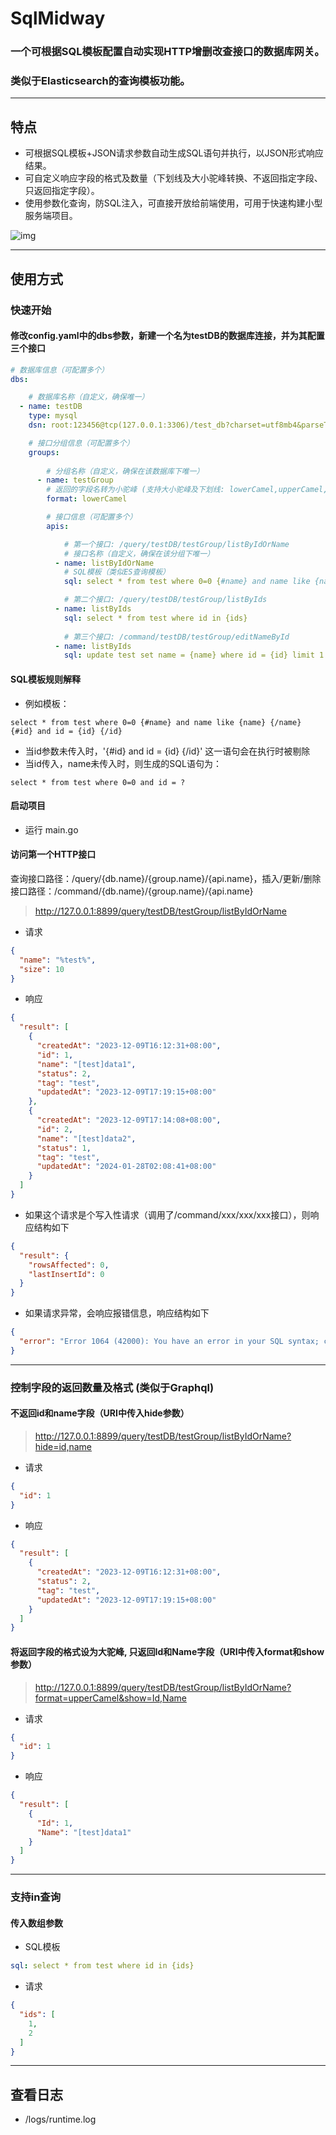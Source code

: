# SqlMidway

### 一个可根据SQL模板配置自动实现HTTP增删改查接口的数据库网关。
### 类似于Elasticsearch的查询模板功能。

***

## 特点

* 可根据SQL模板+JSON请求参数自动生成SQL语句并执行，以JSON形式响应结果。
* 可自定义响应字段的格式及数量（下划线及大小驼峰转换、不返回指定字段、只返回指定字段）。
* 使用参数化查询，防SQL注入，可直接开放给前端使用，可用于快速构建小型服务端项目。

![img](./img.jpg)

***

## 使用方式

### 快速开始

#### 修改config.yaml中的dbs参数，新建一个名为testDB的数据库连接，并为其配置三个接口

```yaml
# 数据库信息（可配置多个）
dbs:

    # 数据库名称（自定义，确保唯一）
  - name: testDB
    type: mysql
    dsn: root:123456@tcp(127.0.0.1:3306)/test_db?charset=utf8mb4&parseTime=True&loc=Local

    # 接口分组信息（可配置多个）
    groups:
      
        # 分组名称（自定义，确保在该数据库下唯一）
      - name: testGroup
        # 返回的字段名转为小驼峰 (支持大小驼峰及下划线: lowerCamel,upperCamel,underscore)
        format: lowerCamel

        # 接口信息（可配置多个）
        apis:

            # 第一个接口: /query/testDB/testGroup/listByIdOrName
            # 接口名称（自定义，确保在该分组下唯一）
          - name: listByIdOrName
            # SQL模板（类似ES查询模板）
            sql: select * from test where 0=0 {#name} and name like {name} {/name} {#id} and id = {id} {/id} {#size} limit {size} {/size}

            # 第二个接口: /query/testDB/testGroup/listByIds
          - name: listByIds
            sql: select * from test where id in {ids}
            
            # 第三个接口: /command/testDB/testGroup/editNameById
          - name: listByIds
            sql: update test set name = {name} where id = {id} limit 1
```

#### SQL模板规则解释

* 例如模板：
```
select * from test where 0=0 {#name} and name like {name} {/name} {#id} and id = {id} {/id}
```
* 当id参数未传入时，'{#id} and id = {id} {/id}' 这一语句会在执行时被剔除
* 当id传入，name未传入时，则生成的SQL语句为：
```
select * from test where 0=0 and id = ?
```

#### 启动项目

* 运行 main.go

#### 访问第一个HTTP接口

查询接口路径：/query/{db.name}/{group.name}/{api.name}，插入/更新/删除接口路径：/command/{db.name}/{group.name}/{api.name}

> http://127.0.0.1:8899/query/testDB/testGroup/listByIdOrName

* 请求

```json
{
  "name": "%test%",
  "size": 10
}
```

* 响应

```json
{
  "result": [
    {
      "createdAt": "2023-12-09T16:12:31+08:00",
      "id": 1,
      "name": "[test]data1",
      "status": 2,
      "tag": "test",
      "updatedAt": "2023-12-09T17:19:15+08:00"
    },
    {
      "createdAt": "2023-12-09T17:14:08+08:00",
      "id": 2,
      "name": "[test]data2",
      "status": 1,
      "tag": "test",
      "updatedAt": "2024-01-28T02:08:41+08:00"
    }
  ]
}
```

* 如果这个请求是个写入性请求（调用了/command/xxx/xxx/xxx接口），则响应结构如下

```json
{
  "result": {
    "rowsAffected": 0,
    "lastInsertId": 0
  }
}
```

* 如果请求异常，会响应报错信息，响应结构如下

```json
{
  "error": "Error 1064 (42000): You have an error in your SQL syntax; check the manual that corresponds to your MySQL server version for the right syntax to use near '{ids}' at line 1"
}
```

***

### 控制字段的返回数量及格式 (类似于Graphql)

#### 不返回id和name字段（URI中传入hide参数）

> http://127.0.0.1:8899/query/testDB/testGroup/listByIdOrName?hide=id,name

* 请求

```json
{
  "id": 1
}
```

* 响应

```json
{
  "result": [
    {
      "createdAt": "2023-12-09T16:12:31+08:00",
      "status": 2,
      "tag": "test",
      "updatedAt": "2023-12-09T17:19:15+08:00"
    }
  ]
}
```

#### 将返回字段的格式设为大驼峰, 只返回Id和Name字段（URI中传入format和show参数）

> http://127.0.0.1:8899/query/testDB/testGroup/listByIdOrName?format=upperCamel&show=Id,Name

* 请求

```json
{
  "id": 1
}
```

* 响应

```json
{
  "result": [
    {
      "Id": 1,
      "Name": "[test]data1"
    }
  ]
}
```

***

### 支持in查询

#### 传入数组参数

* SQL模板

```yaml
sql: select * from test where id in {ids}
```

* 请求

```json
{
  "ids": [
    1,
    2
  ]
}
```

***

## 查看日志

* /logs/runtime.log